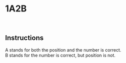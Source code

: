 <!DOCTYPE html>
<html lang="en">
<head>
    <meta charset="UTF-8">
    <meta http-equiv="X-UA-Compatible" content="IE=edge">
    <meta name="viewport" content="width=device-width, initial-scale=1.0">
    <title>Document</title>
</head>
<body>
    <h1>
        1A2B
    </h1>
    <br>  
    <h2>
        Instructions
    </h2>
    <p>
    A stands for both the position and the number is correct.<br>
    B stands for the number is correct, but position is not.
    </p>
</body>
</html>